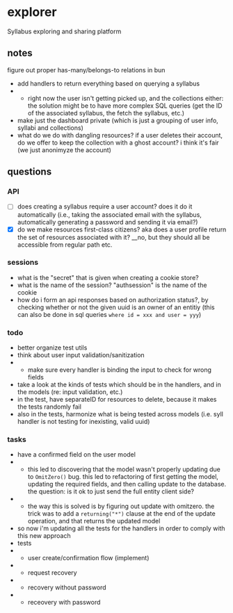 # explorer

Syllabus exploring and sharing platform

## notes

figure out proper has-many/belongs-to relations in bun

- add handlers to return everything based on querying a syllabus
- - right now the user isn't getting picked up, and the collections either: the solution might be to have more complex SQL queries (get the ID of the associated syllabus, the fetch the syllabus, etc.)
- make just the dashboard private (which is just a grouping of user info, syllabi and collections)
- what do we do with dangling resources? if a user deletes their account, do we offer to keep the collection with a ghost account? i think it's fair (we just anonimyze the account)

## questions

### API
- [ ] does creating a syllabus require a user account? does it do it automatically (i.e., taking the associated email with the syllabus, automatically generating a password and sending it via email?)
- [x] do we make resources first-class citizens? aka does a user profile return the set of resources associated with it? __no, but they should all be accessible from regular path etc.

### sessions

- what is the "secret" that is given when creating a cookie store?
- what is the name of the session? "authsession" is the name of the cookie
- how do i form an api responses based on authorization status?, by checking whether or not the given uuid is an owner of an entitiy (this can also be done in sql queries `where id = xxx and user = yyy`)

### todo

- better organize test utils
- think about user input validation/sanitization
- - make sure every handler is binding the input to check for wrong fields
- take a look at the kinds of tests which should be in the handlers, and in the models (re: input validation, etc.)
- in the test, have separateID for resources to delete, because it makes the tests randomly fail
- also in the tests, harmonize what is being tested across models (i.e. syll handler is not testing for inexisting, valid uuid)

### tasks

- have a confirmed field on the user model
- -  this led to discovering that the model wasn't properly updating due to `OmitZero()` bug. this led to refactoring of first getting the model, updating the required fields, and then calling update to the database. the question: is it ok to just send the full entity client side?
- - the way this is solved is by figuring out update with omitzero. the trick was to add a `returning("*")` clause at the end of the update operation, and that returns the updated model
- so now i'm updating all the tests for the handlers in order to comply with this new approach
- tests
- - user create/confirmation flow (implement)
- - request recovery
- - recovery without password
- - receovery with password